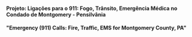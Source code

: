 #### Projeto: Ligações para o 911: Fogo, Trânsito, Emergência Médica no Condado de Montgomery - Pensilvânia

#### "Emergency (911) Calls: Fire, Traffic, EMS for Montgomery County, PA"
